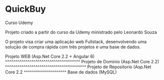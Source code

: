 # QuickBuy
Curso Udemy

Projeto criado a partir do curso da Udemy ministrado pelo Leonardo Souza

O projeto visa criar uma aplicação web Fullstack, desenvolvendo uma solução de compra rápida com três projetos e uma base de dados.

Projeto WEB (Asp.Net Core 2.2 + Angular 6)
^^^^^^^^^^^^^^^^^^^^^^^^^^^^^^^^^^^^^
Projeto de Dominio (Asp.Net Core 2.2)
^^^^^^^^^^^^^^^^^^^^^^^^^^^^^^^^^^^^^^^^
Projeto de Repositorio (Asp.Net Core 2.2
^^^^^^^^^^^^^^^^^^^^^
Base de dados (MySQL)
